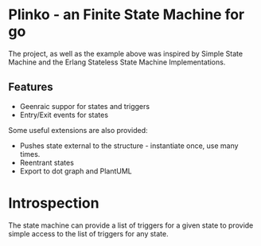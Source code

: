 # Plinko - an Finite State Machine for go

The project, as well as the example above was inspired by Simple State Machine and the Erlang Stateless State Machine Implementations.

## Features

* Geenraic suppor for states and triggers
* Entry/Exit events for states

Some useful extensions are also provided:

* Pushes state external to the structure - instantiate once, use many times.
* Reentrant states
* Export to dot graph and PlantUML

# Introspection
The state machine can provide a list of triggers for a given state to provide simple access to the list of triggers for any state.

